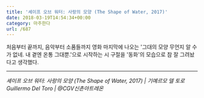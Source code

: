 ```yaml
---
title: '셰이프 오브 워터: 사랑의 모양 (The Shape of Water, 2017)'
date: 2018-03-19T14:54:34+00:00
category: 마주한다
url: /687
---
```


처음부터 끝까지, 음악부터 소품들까지 영화 마지막에 나오는 '그대의 모양 무언지 알 수가 없네. 내 곁엔 온통 그대뿐.'으로 시작하는 시 구절을 '동화'의 모습으로 참 잘 그려놨다고 생각했다.

---

_셰이프 오브 워터: 사랑의 모양 (The Shape of Water, 2017) | 기예르모 델 토로 Guillermo Del Toro | @CGV신촌아트레온_
